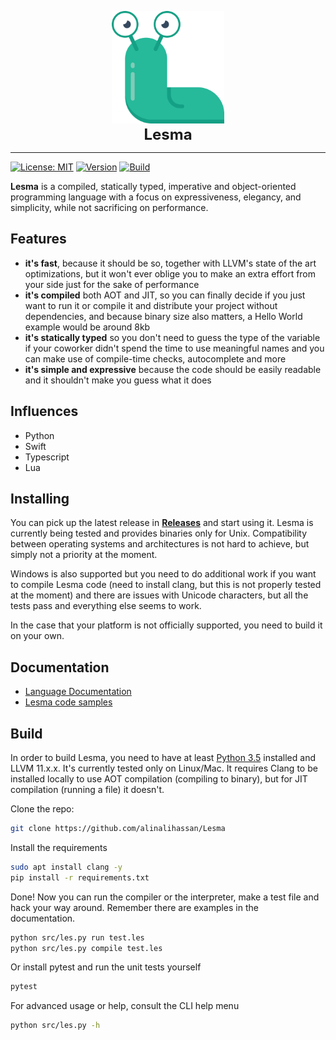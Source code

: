 <p align="center">
<img src="docs/img/logo.svg" height="180px" style="height: 180px" alt="Lesma Programming Language" title="Lesma Programming Language">
<br><b style="font-size: 24px;">Lesma</b>
</p>

___
[![License: MIT](https://img.shields.io/badge/License-MIT-brightgreen.svg)](https://opensource.org/licenses/MIT)
[![Version](https://img.shields.io/badge/version-0.4.1-brightgreen.svg)](https://github.com/alinalihassan/Lesma/blob/master/LICENSE.md)
[![Build](https://img.shields.io/github/workflow/status/alinalihassan/Lesma/Build%20and%20Test)](https://github.com/alinalihassan/Lesma/actions/workflows/build.yaml)

**Lesma** is a compiled, statically typed, imperative and object-oriented programming language with a focus on expressiveness, elegancy, and simplicity, while not sacrificing on performance.

## Features
- **it's fast**, because it should be so, together with LLVM's state of the art optimizations, but it won't ever oblige you to make an extra effort from your side just for the sake of performance
- **it's compiled** both AOT and JIT, so you can finally decide if you just want to run it or compile it and distribute your project without dependencies, and because binary size also matters, a Hello World example would be around 8kb
- **it's statically typed** so you don't need to guess the type of the variable if your coworker didn't spend the time to use meaningful names and you can make use of compile-time checks, autocomplete and more
- **it's simple and expressive** because the code should be easily readable and it shouldn't make you guess what it does

## Influences
- Python
- Swift
- Typescript
- Lua

## Installing
You can pick up the latest release in [**Releases**](https://github.com/alinalihassan/Lesma/releases) and start using it. Lesma is currently being tested and provides binaries only for Unix. Compatibility between operating systems and architectures is not hard to achieve, but simply not a priority at the moment. 

Windows is also supported but you need to do additional work if you want to compile Lesma code (need to install clang, but this is not properly tested at the moment) and there are issues with Unicode characters, but all the tests pass and everything else seems to work.

In the case that your platform is not officially supported, you need to build it on your own.

## Documentation

- [Language Documentation](https://alinalihassan.github.io/Lesma)
- [Lesma code samples](https://alinalihassan.github.io/Lesma/examples/)

## Build

In order to build Lesma, you need to have at least [Python 3.5](https://www.python.org/) installed and LLVM 11.x.x. It's currently tested only on Linux/Mac. It requires Clang to be installed locally to use AOT compilation (compiling to binary), but for JIT compilation (running a file) it doesn't.

Clone the repo:
```bash
git clone https://github.com/alinalihassan/Lesma
```

Install the requirements
```bash
sudo apt install clang -y
pip install -r requirements.txt
```

Done! Now you can run the compiler or the interpreter, make a test file and hack your way around. Remember there are examples in the documentation.
```bash
python src/les.py run test.les
python src/les.py compile test.les
```

Or install pytest and run the unit tests yourself
```bash
pytest
```

For advanced usage or help, consult the CLI help menu
```bash
python src/les.py -h
```